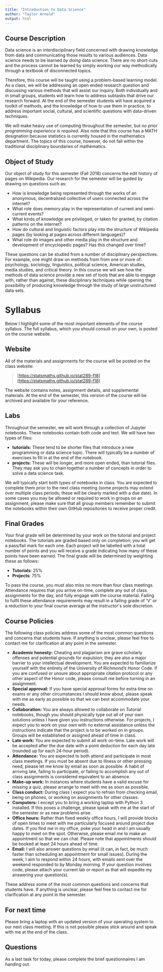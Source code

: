 ```yaml
---
title: "Introduction to Data Science"
author: "Taylor Arnold"
output: html
---
```




## Course Description

Data science is an interdisciplinary field concerned with drawing knowledge
from data and communicating those results to various audiences. Data
science needs to be learned *by doing* data science. There are
no short-cuts and the process cannot be learned by simply working our way
methodically through a textbook of disconnected topics.

Therefore, this course will be taught using a problem-based learning model. As
a class, we will be addressing an open ended research question and discussing
various methods that will assist our inquiry. Both individually and in small
groups, students will learn how to address subtasks that drive
our research forward. At the end of the semester students will have acquired
a toolkit of methods, and the knowledge of how to use them in practice, to
address important social, cultural, and scientific questions with data-driven
techniques.

We will make heavy use of computing throughout the semester, but *no
prior programming experience is required*. Also note that this course has a
MATH designation because statistics is currently housed in the mathematics
department. The topics of this course, however, do not fall within the
traditional disciplinary boundaries of mathematics.

## Object of Study

Our object of study for this semester (Fall 2018) concerns the edit history
of pages on Wikipedia. Our research for the semester will be guided by drawing
on questions such as:

- How is knowledge being represented through the works of an anonymous,
decentralized collective of users connected across the internet?
- What role does memory play in the representation of current and
semi-current events?
- What kinds of knowledge are privileged, or taken for granted, by
citation patterns on the internet?
- How do cultural and linguistic factors play into the structure of
Wikipedia pages (by looking at pages across different languages)?
- What role do images and other media play in the structure and
development of encyclopedic pages? Has this changed over time?

These questions can be studied from a number of disciplinary perspectives.
For example, one might draw on methods from from one or more of: psychology,
sociology, linguistics, political science, American studies, media studies,
and critical theory. In this course we will see how the methods of data
science provide a new set of tools that are able to engage with, rather than
against, these disciplinary techniques while opening the possibility of
producing knowledge through the study of large unstructured data sets.

# Syllabus

Below I highlight some of the most important elements of the course syllabus.
The full syllabus, which you should consult on your own, is posted on the 
course website.

## Website

All of the materials and assignments for the course will be posted
on the class website:

> [https://statsmaths.github.io/stat289-f18](https://statsmaths.github.io/stat289-f18)

The website contains notes, assignment details, and
supplemental materials. At the end of the semester, this version of
the course will be archived and available for your reference.

## Labs

Throughout the semester, we will work through a collection of Jupyter
notebooks. These notebooks contain both code and text. We will have two types
of files:

- **tutorials:** These tend to be shorter files that introduce a new
programming or data science topic. There will typically be a number of
exercises to fill in at the end of the notebook.
- **projects:** These will be longer, and more open ended, than 
tutorial files. They may ask you to chain together a number of concepts in 
order to solve a data science task.

We will typically start both types of notebooks in class. You are expected to
complete them prior to the next class meeting (some projects may extend over
multiple class periods; these will be clearly marked with a due date). In some
cases you may be allowed or required to work in groups on an assignment; please
make sure that all group members remember to submit the notebooks within their
own GitHub repositories to receive proper credit.

## Final Grades

Your final grade will be determined by your work on the tutorial and project 
notebooks. The tutorials are graded based only on completion; you will get a
pass/fail mark for each one. Each project will be labelled with a total number
of points and you will receive a grade indicating how many of these points have
been earned. The final grade will be determined by weighting these as follows:

- **Tutorials**: 25%
- **Projects**: 75%

To pass the course, you must also miss no more than four class meetings.
Attendance requires that you arrive on-time, complete any out of class
assignments for the day, and fully engage with the course material.
Failing to fulfil these attendance requirements may result in a failing
grade of 'V' or a reduction to your final course average at the instructor's
sole discretion.

## Course Policies

The following class policies address some of the most common
questions and concerns that students have. If anything is
unclear, please feel free to contact me for clarification at
any point in the semester.

- **Academic honesty:** Cheating and plagiarism are grave scholarly
offenses and potential grounds
for expulsion; they are also a major barrier to your intellectual development.
You are expected to familiarize yourself with the entirety of the
University of Richmond’s Honor Code. If you are confused or unsure about
appropriate citation protocol or any other aspect of the Honor code,
please consult me before turning in an assignment.
- **Special approval:** If you have special approval forms for extra
time on exams or any other circumstances I should know about, please speak
with me as early as possible so that we can best accommodate your needs.
- **Collaboration:** You are always allowed to collaborate on Tutorial
notebooks, though you should physically type out all of your own solutions
unless I have given you instructions otherwise. For projects, I expect you to
work on your own with no external assistance unless the instructions indicate
that the project is to be worked on in groups. Groups will be established or
assigned ahead of time in class.
- **Late work:** You are expected to submit all work on-time. Late 
work will be accepted after the due date with a point deduction for each day
late (rounded up for each 24-hour period).
- **Attendance:** You are expected to both attend and participate in most
class meetings. If you must be absent due to illness or other pressing
need, please let me know by email as soon as possible. A habit of arriving
late, failing to participate, or failing to accomplish any out of class assignments
is considered equivalent to an absence.
- **Make-up work:** In instances where students have a valid excuse for
missing a quiz, please arrange to meet with me as soon as possible.
- **Class conduct:** During class I expect you to refrain from checking
email, being on phones, or working on assignments for other classes.
- **Computers:** I except you to bring a working laptop with Python 3 
installed. If this poses a challenge, please speak with me at the 
start of the semester or as new problems arise.
- **Office hours:** Rather than fixed weekly office hours, I will 
provide blocks of open times to meet with me particularly focused around
project due dates. If you find me in my office, poke your head in and I
am usually happy to meet on the spot. Otherwise, please email me to make an
appointment so that we can chat. Please note that appointments should
be booked at least 24 hours ahead of time.
- **Email:** I will also answer questions by email (it can, in fact,
be much faster than scheduling an appointment for small issues). During the
week, I aim to respond within 24 hours, with emails sent over the weekend
responded to by Monday morning. If your question involves code, please attach
your current lab or report as that will expedite my answering your question(s).

These address some of the most common questions and concerns that
students have. If anything is unclear, please feel free to contact
me for clarification at any point in the semester.

## For next time

Please bring a laptop with an updated version of your operating system to our
next class meeting. If this is not possible please stick around and speak with
me at the end of the class.

## Questions

As a last task for today, please complete the brief questionnaires I am handing
out.

